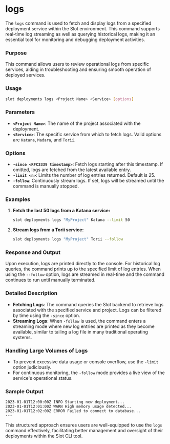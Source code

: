 # logs

The `logs` command is used to fetch and display logs from a specified deployment service within the Slot environment. This command supports real-time log streaming as well as querying historical logs, making it an essential tool for monitoring and debugging deployment activities.

### Purpose

This command allows users to review operational logs from specific services, aiding in troubleshooting and ensuring smooth operation of deployed services.

### Usage

```sh
slot deployments logs <Project Name> <Service> [options]
```

### Parameters

- **`<Project Name>`**: The name of the project associated with the deployment.
- **`<Service>`**: The specific service from which to fetch logs. Valid options are `Katana`, `Madara`, and `Torii`.

### Options

- **`-since <RFC3339 timestamp>`**: Fetch logs starting after this timestamp. If omitted, logs are fetched from the latest available entry.
- **`-limit <n>`**: Limits the number of log entries returned. Default is 25.
- **`-follow`**: Continuously stream logs. If set, logs will be streamed until the command is manually stopped.

### Examples

1. **Fetch the last 50 logs from a Katana service:**
    
    ```sh
    slot deployments logs "MyProject" Katana --limit 50
    ```
    
2. **Stream logs from a Torii service:**
    
    ```sh
    slot deployments logs "MyProject" Torii --follow
    ```
    

### Response and Output

Upon execution, logs are printed directly to the console. For historical log queries, the command prints up to the specified limit of log entries. When using the `--follow` option, logs are streamed in real-time and the command continues to run until manually terminated.

### Detailed Description

- **Fetching Logs**: The command queries the Slot backend to retrieve logs associated with the specified service and project. Logs can be filtered by time using the `-since` option.
- **Streaming Logs**: When `-follow` is used, the command enters a streaming mode where new log entries are printed as they become available, similar to tailing a log file in many traditional operating systems.

### Handling Large Volumes of Logs

- To prevent excessive data usage or console overflow, use the `-limit` option judiciously.
- For continuous monitoring, the `-follow` mode provides a live view of the service's operational status.

### Sample Output

```
2023-01-01T12:00:00Z INFO Starting new deployment...
2023-01-01T12:01:00Z WARN High memory usage detected...
2023-01-01T12:02:00Z ERROR Failed to connect to database...
---
```

This structured approach ensures users are well-equipped to use the `logs` command effectively, facilitating better management and oversight of their deployments within the Slot CLI tool.